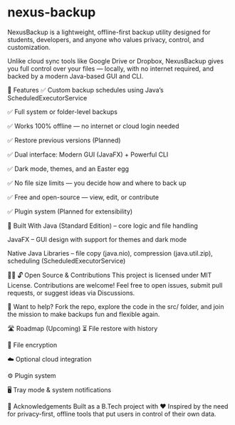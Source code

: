 # nexus-backup
NexusBackup is a lightweight, offline-first backup utility designed for students, developers, and anyone who values privacy, control, and customization.

Unlike cloud sync tools like Google Drive or Dropbox, NexusBackup gives you full control over your files — locally, with no internet required, and backed by a modern Java-based GUI and CLI.

🚀 Features
✅ Custom backup schedules using Java’s ScheduledExecutorService

✅ Full system or folder-level backups

✅ Works 100% offline — no internet or cloud login needed

✅ Restore previous versions (Planned)

✅ Dual interface: Modern GUI (JavaFX) + Powerful CLI

✅ Dark mode, themes, and an Easter egg

✅ No file size limits — you decide how and where to back up

✅ Free and open-source — view, edit, or contribute

✅ Plugin system (Planned for extensibility)

🔧 Built With
Java (Standard Edition) – core logic and file handling

JavaFX – GUI design with support for themes and dark mode

Native Java Libraries – file copy (java.nio), compression (java.util.zip), scheduling (ScheduledExecutorService)

📁🎉
🔓 Open Source & Contributions
This project is licensed under MIT License.
Contributions are welcome! Feel free to open issues, submit pull requests, or suggest ideas via Discussions.

💬 Want to help? Fork the repo, explore the code in the src/ folder, and join the mission to make backups fun and flexible again.

🛣️ Roadmap (Upcoming)
⏳ File restore with history

🔐 File encryption

☁️ Optional cloud integration

⚙️ Plugin system

🖥️ Tray mode & system notifications

🙌 Acknowledgements
Built as a B.Tech project with ❤️
Inspired by the need for privacy-first, offline tools that put users in control of their own data.
